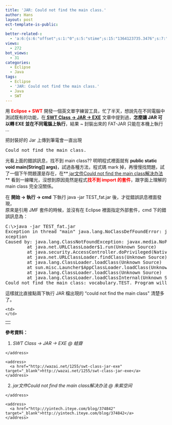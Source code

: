```yaml
---
title: 'JAR: Could not find the main class.'
author: Hans
layout: post
ect-template-is-public:
  - 
better-related-:
  - 'a:6:{s:6:"offset";s:1:"0";s:5:"stime";s:15:"1364123735.3476";s:7:"queries";s:1:"9";i:2485;a:97:{i:2790;s:15:"2.2340710163116";i:2737;s:16:"0.33092057704925";i:2734;s:16:"0.32840037345886";i:2569;s:16:"0.33053913712501";i:2563;s:16:"0.34457761049271";i:2711;s:16:"0.39421066641808";i:2714;s:15:"1.9776645898819";i:2650;s:1:"0";i:2626;s:1:"0";i:2615;s:15:"20.449127176671";i:2576;s:16:"0.37774360179901";i:2585;s:16:"0.45554155111313";i:2602;s:15:"0.4516384601593";i:2583;s:16:"0.41762590408325";i:2539;s:15:"22.766749361425";i:2418;s:15:"14.686226824193";i:2511;s:15:"12.364401081472";i:2371;s:16:"0.17917497456074";i:2346;s:15:"13.636526087194";i:2306;s:16:"0.11513810604811";i:2301;s:16:"0.35122540593147";i:2297;s:1:"0";i:2283;s:15:"37.569660145579";i:2266;s:16:"0.25811341404915";i:2260;s:16:"0.14164769649506";i:2256;s:16:"0.11723963916302";i:2245;s:1:"0";i:2232;s:1:"0";i:2223;s:15:"1.9459174871445";i:2217;s:1:"0";i:2199;s:1:"0";i:2191;s:1:"0";i:2174;s:1:"0";i:2166;s:16:"0.32751306891441";i:2134;s:1:"0";i:2125;s:15:"3.8385934829712";i:2120;s:15:"1.5561875104904";i:2114;s:15:"1.8744077682495";i:2109;s:15:"3.3525052070618";i:2099;s:16:"0.17170803248882";i:2017;s:17:"0.098881274461746";i:2008;s:1:"0";i:2000;s:16:"0.27652364969254";i:1996;s:16:"0.37229618430138";i:1988;s:15:"11.839534023671";i:1947;s:1:"0";i:1926;s:1:"0";i:1921;s:16:"0.18939350545406";i:1916;s:15:"11.234967687993";i:1911;s:15:"2.5743019580841";i:1892;s:1:"0";i:1881;s:15:"1.8324176073074";i:1876;s:16:"0.36484488844871";i:1864;s:15:"2.4194962978363";i:1847;s:1:"0";i:1832;s:15:"2.7362387180328";i:1823;s:15:"18.237046698003";i:1810;s:1:"0";i:1793;s:15:"1.3508344888687";i:1767;s:16:"0.32562416791916";i:1758;s:14:"2.654367685318";i:1755;s:1:"0";i:1748;s:1:"0";i:1732;s:15:"12.217930296331";i:1704;s:15:"1.4794509410858";i:1711;s:15:"0.3899689912796";i:1706;s:1:"0";i:1697;s:15:"2.4982826709747";i:1693;s:16:"0.19226761162281";i:1680;s:16:"0.42469277977943";i:1612;s:16:"0.14879904687405";i:1558;s:16:"0.36264532804489";i:1569;s:15:"28.463643509684";i:1554;s:1:"0";i:1529;s:1:"0";i:1511;s:1:"0";i:1469;s:16:"0.42102271318436";i:1431;s:16:"0.18092393875122";i:1433;s:16:"0.19231253862381";i:1409;s:16:"0.34079080820084";i:1359;s:16:"0.26866829395294";i:2395;s:15:"0.1592775285244";i:1355;s:1:"0";i:1328;s:1:"0";i:1255;s:15:"22.123363930522";i:1257;s:15:"34.549833235947";i:1197;s:15:"0.3366671204567";i:1115;s:1:"0";i:1099;s:15:"0.2877896130085";i:1096;s:15:"1.4038844108582";i:1091;s:1:"0";i:2483;s:15:"35.474731860367";i:2475;s:15:"2.7329773902893";i:2479;s:15:"5.1394019126892";i:2491;s:15:"16.361314752965";i:2496;s:15:"16.969735124975";i:2501;s:15:"9.7229670974305";}s:5:"etime";s:15:"1364123735.4661";s:5:"ctime";s:10:"1364123735";}'
views:
  - 272
bot_views:
  - 31
categories:
  - Eclipse
  - Java
tags:
  - Eclipse
  - 'JAR: Could not find the main class.'
  - Java
  - SWT
---
```

用 <span style="color: #ff0000;"><strong>Eclipse + SWT</strong></span> 開發一個英文單字練習工具，忙了半天，想說先在不同電腦中測試既有的功能，在<a href="http://wazai.net/1255/swt-class-jar-exe" target="_blank"><strong> SWT Class -> JAR -> EXE</strong></a> 文章中提到過，**怎麼讓 JAR 可以轉 EXE 並在不同電腦上執行**，結果 ~ 封裝出來的 FAT-JAR 只能在本機上執行 &#8230;

<!--more-->

<p style="text-align: center;">
  <span style="color: #ff0000;"> 
  
  <div style="text-align:center; width:100%">
  </div></span>
</p>

把封裝好的 Jar 上傳到筆電會一直出現

<pre>Could not find the main class.</pre>

光看上面的錯誤訊息，找不到 main class?? 明明程式裡面就有 **public static void main(String[] args)**，試過各種方法，程式碼 mark 掉，再慢慢找問題，試了一個下午問題還是存在，在**<a href="http://yintel.javaeye.com/blog/374842" target="_blank"> jar文件Could not find the main class解决办法</a>** 看到一線曙光，沒想到原因竟然是程式<span style="color: #ff0000;"><strong>找不到 import 的套件</strong></span>，跟字面上理解的 main class 完全沒關係。

在 **開始 -> 執行 -> cmd** 下執行 java -jar TEST_fat.jar 後，才從錯誤訊息裡面發現，  
原來是引用 JMF 套件的時候，並沒有在 Eclipse 裡面指定外部套件，cmd 下的錯誤訊息為：

<pre class="brush: shell; gutter: true">C:\&gt;java -jar TEST_fat.jar
Exception in thread "main" java.lang.NoClassDefFoundError: javax/media/NoPlayerE
xception
Caused by: java.lang.ClassNotFoundException: javax.media.NoPlayerException
        at java.net.URLClassLoader$1.run(Unknown Source)
        at java.security.AccessController.doPrivileged(Native Method)
        at java.net.URLClassLoader.findClass(Unknown Source)
        at java.lang.ClassLoader.loadClass(Unknown Source)
        at sun.misc.Launcher$AppClassLoader.loadClass(Unknown Source)
        at java.lang.ClassLoader.loadClass(Unknown Source)
        at java.lang.ClassLoader.loadClassInternal(Unknown Source)
Could not find the main class: vocabulary.TEST. Program will exit.</pre>

這樣就比直接點兩下執行 JAR 檔出現的 &#8220;could not find the main class" 清楚多了。

<span style="color: #ff0000;"> 

<div style="text-align:center; width:100%">
</div></span>

<table width="98%" border="0">
  <tr valign="top">
    <td>
      <span style="color: #ff0000;"> <!--
<table width="98%" border="0" style="text-align:center">
  <tbody>
    <tr valign="top">
      <td>

</td>
    </tr>
  </tbody>
</table>
--></span>
    </td>
    
    <td>
    </td>
  </tr>
</table>

**參考資料：**

  1. <address>
      SWT Class -> JAR -> EXE @ 蛙齋
    </address>
    
    <address>
      <a href="http://wazai.net/1255/swt-class-jar-exe" target="_blank">http://wazai.net/1255/swt-class-jar-exe</a>
    </address>

  2. <address>
      jar文件Could not find the main class解决办法 @ 朱紫空间
    </address>
    
    <address>
      <a href="http://yintech.iteye.com/blog/374842" target="_blank">http://yintech.iteye.com/blog/374842</a>
    </address>